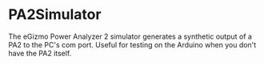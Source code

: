 # PA2Simulator
The eGizmo Power Analyzer 2 simulator generates a synthetic output of a PA2 to the PC's com port. Useful for testing on the Arduino when you don't have the PA2 itself.
